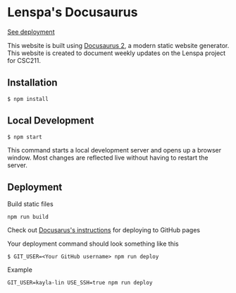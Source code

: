 # Lenspa's Docusaurus

[See deployment](https://kayla-lin.github.io/lenspa-docusaurus/blog/welcome)

This website is built using [Docusaurus 2](https://docusaurus.io/), a modern static website generator. This website is created to document weekly updates on the Lenspa project for CSC211.

## Installation

```
$ npm install
```

## Local Development

```
$ npm start
```

This command starts a local development server and opens up a browser window. Most changes are reflected live without having to restart the server.

## Deployment

Build static files

```
npm run build
```

Check out [Docusarus's instructions](https://docusaurus.io/docs/deployment#deploying-to-github-pages) for deploying to GitHub pages

Your deployment command should look something like this

```
$ GIT_USER=<Your GitHub username> npm run deploy
```

Example

```
GIT_USER=kayla-lin USE_SSH=true npm run deploy
```
